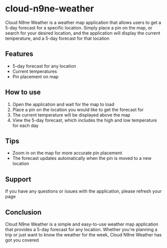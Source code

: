 # cloud-n9ne-weather
Cloud N9ne Weather is a weather map application that allows users to get a 5-day forecast for a specific location. Simply place a pin on the map, or search for your desired location, and the application will display the current temperature, and a 5-day forecast for that location

## Features
- 5-day forecast for any location
- Current temperatures
- Pin placement on map

## How to use
1. Open the application and wait for the map to load
2. Place a pin on the location you would like to get the forecast for
3. The current temperature will be displayed above the map
4. View the 5-day forecast, which includes the high and low temperature for each day

## Tips
- Zoom in on the map for more accurate pin placement
- The forecast updates automatically when the pin is moved to a new location

## Support
If you have any questions or issues with the application, please refresh your page

## Conclusion
Cloud N9ne Weather is a simple and easy-to-use weather map application that provides a 5-day forecast for any location. Whether you're planning a trip or just want to know the weather for the week, Cloud N9ne Weather has got you covered
